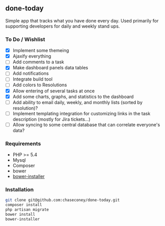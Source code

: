 ## done-today

Simple app that tracks what you have done every day. Used primarily for supporting developers for daily and weekly stand ups.

### To Do / Wishlist
- [x] Implement some themeing
- [x] Ajaxify everything
- [ ] Add comments to a task
- [x] Make dashboard panels data tables
- [ ] Add notifications
- [ ] Integrate build tool
- [ ] Add colors to Resolutions
- [x] Allow entering of several tasks at once
- [x] Add some charts, graphs, and statistics to the dashboard
- [ ] Add ability to email daily, weekly, and monthly lists (sorted by resolution)?
- [ ] Implement templating integration for customizing links in the task description (mostly for Jira tickets...)
- [ ] Allow syncing to some central database that can correlate everyone's data?

### Requirements
* PHP >= 5.4
* Mysql
* Composer
* bower
* [bower-installer](https://www.npmjs.org/package/bower-installer)

### Installation

```bash
git clone git@github.com:chaseconey/done-today.git
composer install
php artisan migrate
bower install
bower-installer
```
